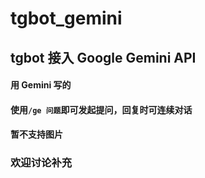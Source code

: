 # tgbot_gemini
## tgbot 接入 Google Gemini API

#### 用 Gemini 写的

#### 使用`/ge 问题`即可发起提问，回复时可连续对话

#### 暂不支持图片

### 欢迎讨论补充
